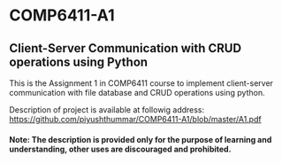 # COMP6411-A1
## Client-Server Communication with CRUD operations using Python
This is the Assignment 1 in COMP6411 course to implement client-server communication with file database and CRUD operations using python.

Description of project is available at followig address:
https://github.com/piyushthummar/COMP6411-A1/blob/master/A1.pdf

#### Note: The description is provided only for the purpose of learning and understanding, other uses are discouraged and prohibited. 

